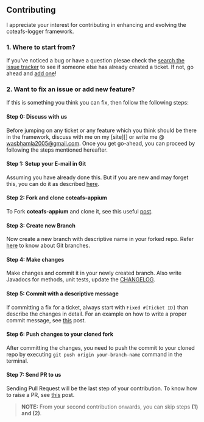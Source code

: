 ## Contributing

I appreciate your interest for contributing in enhancing and evolving the coteafs-logger framework.

### 1. Where to start from?

If you've noticed a bug or have a question plesae check the 
[search the issue tracker][tracker] to see if someone else has already created a ticket. If not, go ahead and
[add one][new issue]!

### 2. Want to fix an issue or add new feature?

If this is something you think you can fix, then follow the following steps:

#### Step 0: Discuss with us

Before jumping on any ticket or any feature which you think should be there in the framework, discuss with me on my [site][] or write me @ wasbhamla2005@gmail.com. Once you get go-ahead, you can proceed by following the steps mentioned hereafter.

#### Step 1: Setup your E-mail in Git

Assuming you have already done this. But if you are new and may forget this, you can do it as described [here][setup].

#### Step 2: Fork and clone coteafs-appium

To Fork **coteafs-appium** and clone it, see this useful [post][fork].

#### Step 3: Create new Branch

Now create a new branch with descriptive name in your forked repo. Refer [here][branch] to know about Git branches.

#### Step 4: Make changes

Make changes and commit it in your newly created branch. Also write Javadocs for methods, unit tests, update the [CHANGELOG][changelogs].

#### Step 5: Commit with a descriptive message

If committing a fix for a ticket, always start with `Fixed #[Ticket ID]` than describe the changes in detail.
For an example on how to write a proper commit message, see [this][commitHelp] post.

#### Step 6: Push changes to your cloned fork

After committing the changes, you need to push the commit to your cloned repo by executing `git push origin your-branch-name` command in the terminal.

#### Step 7: Send PR to us

Sending Pull Request will be the last step of your contribution. To know how to raise a PR, see [this][pr] post.

> **NOTE:** From your second contribution onwards, you can skip steps **(1) and (2)**.


[tracker]: https://github.com/WasiqB/coteafs-logger/issues?q=something
[new issue]: https://github.com/WasiqB/coteafs-logger/issues/new
[fork]: https://help.github.com/articles/fork-a-repo/
[branch]: https://www.atlassian.com/git/tutorials/using-branches
[setup]: https://help.github.com/articles/setting-your-commit-email-address-in-git
[groupdDevs]: https://groups.google.com/forum/#!forum/coteafs-appium-devs
[changelogs]: ../CHANGELOG.md
[commitHelp]: https://github.com/erlang/otp/wiki/Writing-good-commit-messages
[pr]: https://help.github.com/articles/creating-a-pull-request